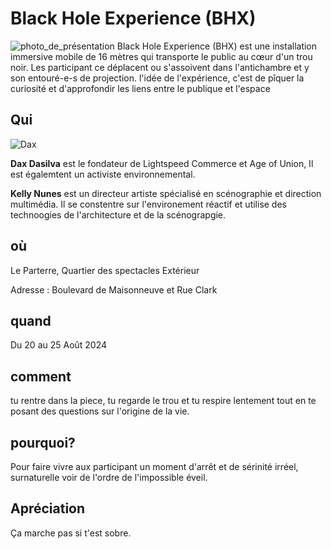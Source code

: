 # Black Hole Experience (BHX)
![photo_de_présentation](https://raw.githubusercontent.com/Kyoxis/E1/main/img/black_hole_Photo_by_Jimmy_Hamelin.webp)
Black Hole Experience (BHX) est une installation immersive mobile de 16 mètres qui transporte le public au cœur d'un trou noir. Les participant ce déplacent ou s'assoivent dans l'antichambre et y son entouré-e-s de projection.
l'idée de l'expérience, c'est de pîquer la curiosité et d'approfondir les liens entre le publique et l'espace



## Qui
![Dax](https://github.com/Kyoxis/E1/blob/main/img/Dax_Dasilva.jpg)

**Dax Dasilva** est le fondateur de Lightspeed Commerce et Age of Union, Il est égalemtent un activiste environnemental.

**Kelly Nunes** est un directeur artiste spécialisé en scénographie et direction multimédia. Il se constentre sur l'environement réactif et utilise des technoogies de l'architecture et de la scénograpgie.

## où
Le Parterre, Quartier des spectacles
Extérieur

Adresse : Boulevard de Maisonneuve et Rue Clark

## quand
Du 20 au 25 Août 2024


## comment
tu rentre dans la piece, tu regarde le trou et tu respire lentement tout en te posant des questions sur l'origine de la vie.

## pourquoi?
Pour faire vivre aux participant un moment d'arrêt et de sérinité irréel, surnaturelle voir de l'ordre de l'impossible éveil.

## Apréciation
Ça marche pas si t'est sobre.


